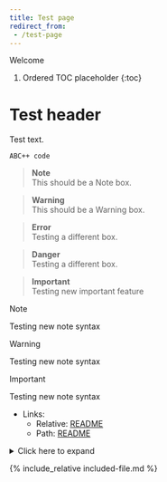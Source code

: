 ```yaml
---
title: Test page
redirect_from:
 - /test-page
---
```


Welcome

1. Ordered TOC placeholder
{:toc}

# Test header

Test text.

    ABC++ code

> **Note**  
This should be a Note box.

> **Warning**  
This should be a Warning box.

> **Error**  
Testing a different box.

> **Danger**  
Testing a different box.

> **Important**  
> Testing new important feature

> [!NOTE]
> Testing new note syntax

> [!WARNING]
> Testing new note syntax

> [!IMPORTANT]
> Testing new note syntax

* Links:
  * Relative: [README](README)
  * Path: [README](/README)

<details markdown="1">
<summary>Click here to expand</summary>

# Details

* This is full of details.
* Lots of them

```
And some code
```

</details>

{% include_relative included-file.md %}
